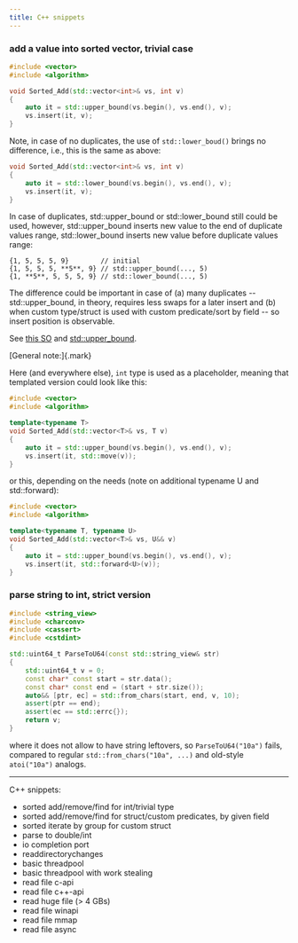 ```yaml
---
title: C++ snippets
---
```


### add a value into sorted vector, trivial case

```cpp {.numberLines}
#include <vector>
#include <algorithm>

void Sorted_Add(std::vector<int>& vs, int v)
{
    auto it = std::upper_bound(vs.begin(), vs.end(), v);
    vs.insert(it, v);
}
```

Note, in case of no duplicates, the use of `std::lower_boud()` brings no difference,
i.e., this is the same as above:

```cpp {.numberLines}
void Sorted_Add(std::vector<int>& vs, int v)
{
    auto it = std::lower_bound(vs.begin(), vs.end(), v);
    vs.insert(it, v);
}
```

In case of duplicates, std::upper_bound or std::lower_bound still could be used,
however, std::upper_bound inserts new value to the end of duplicate values range,
std::lower_bound inserts new value before duplicate values range:

``` {.numberLines}
{1, 5, 5, 5, 9}        // initial
{1, 5, 5, 5, **5**, 9} // std::upper_bound(..., 5)
{1, **5**, 5, 5, 5, 9} // std::lower_bound(..., 5)
```

The difference could be important in case of (a) many duplicates --
std::upper_bound, in theory, requires less swaps for a later insert and (b) when
custom type/struct is used with custom predicate/sort by field -- so insert
position is observable.

See [this SO](https://stackoverflow.com/a/25524075) and [std::upper_bound](https://en.cppreference.com/w/cpp/algorithm/upper_bound).

[General note:]{.mark}

Here (and everywhere else), `int` type is used as a placeholder, meaning that
templated version could look like this:

```cpp {.numberLines}
#include <vector>
#include <algorithm>

template<typename T>
void Sorted_Add(std::vector<T>& vs, T v)
{
	auto it = std::upper_bound(vs.begin(), vs.end(), v);
	vs.insert(it, std::move(v));
}
```

or this, depending on the needs (note on additional typename U and std::forward):

```cpp {.numberLines}
#include <vector>
#include <algorithm>

template<typename T, typename U>
void Sorted_Add(std::vector<T>& vs, U&& v)
{
	auto it = std::upper_bound(vs.begin(), vs.end(), v);
	vs.insert(it, std::forward<U>(v));
}
```

### parse string to int, strict version

```cpp {.numberLines}
#include <string_view>
#include <charconv>
#include <cassert>
#include <cstdint>

std::uint64_t ParseToU64(const std::string_view& str)
{
	std::uint64_t v = 0;
	const char* const start = str.data();
	const char* const end = (start + str.size());
	auto&& [ptr, ec] = std::from_chars(start, end, v, 10);
	assert(ptr == end);
	assert(ec == std::errc{});
	return v;
}
```

where it does not allow to have string leftovers, so `ParseToU64("10a")` fails,
compared to regular `std::from_chars("10a", ...)` and old-style `atoi("10a")`
analogs.

-----------------------------------------------------------

C++ snippets:

 * sorted add/remove/find for int/trivial type
 * sorted add/remove/find for struct/custom predicates, by given field
 * sorted iterate by group for custom struct
 * parse to double/int
 * io completion port
 * readdirectorychanges
 * basic threadpool
 * basic threadpool with work stealing
 * read file c-api
 * read file c++-api
 * read huge file (> 4 GBs)
 * read file winapi
 * read file mmap
 * read file async
